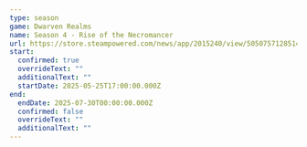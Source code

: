 ```yaml
---
type: season
game: Dwarven Realms
name: Season 4 - Rise of the Necromancer
url: https://store.steampowered.com/news/app/2015240/view/505075712851445234
start:
  confirmed: true
  overrideText: ""
  additionalText: ""
  startDate: 2025-05-25T17:00:00.000Z
end:
  endDate: 2025-07-30T00:00:00.000Z
  confirmed: false
  overrideText: ""
  additionalText: ""
---
```

